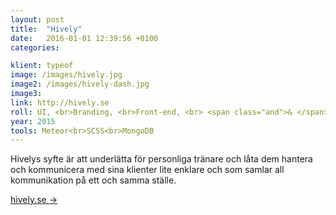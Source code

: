 ```yaml
---
layout: post
title:  "Hively"
date:   2016-01-01 12:39:56 +0100
categories: 

klient: typeof
image: /images/hively.jpg
image2: /images/hively-dash.jpg
image3:
link: http://hively.se
roll: UI, <br>Branding, <br>Front-end, <br> <span class="and">& </span> back-end
year: 2015
tools: Meteor<br>SCSS<br>MongoDB
---
```


Hivelys syfte är att underlätta för personliga tränare och låta dem hantera och kommunicera med sina klienter lite enklare och som samlar all
kommunikation på ett och samma ställe.

[hively.se →](http://hively.se)
